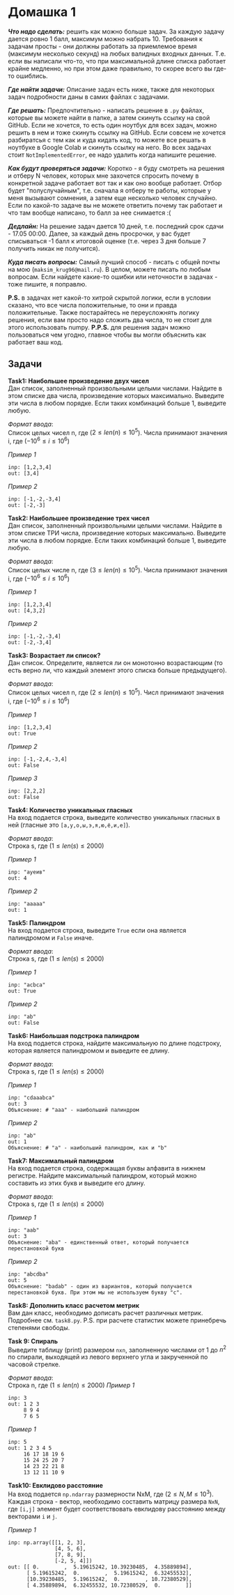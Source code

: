 # Домашка 1

***Что надо сделать:*** решить как можно больше задач. За каждую задачу дается ровно 1 балл, максимум можно набрать 10. Требования к задачам просты - они должны работать за приемлемое время (максимум несколько секунд) на любых валидных входных данных. Т.е. если вы написали что-то, что при максимальной длине списка работает крайне медленно, но при этом даже правильно, то скорее всего вы где-то ошиблись.

***Где найти задачи:*** Описание задач есть ниже, также для некоторых задач подробности даны в самих файлах с задачами.

***Где решать:*** Предпочтительно - написать решение в `.py` файлах, которые вы можете найти в папке, а затем скинуть ссылку на свой GitHub. Если не хочется, то есть один ноутбук для всех задач, можно решить в нем и тоже скинуть ссылку на GitHub. Если совсем не хочется разбиратсья с тем как и куда кидать код, то можете все решать в ноутбуке в Google Colab и скинуть ссылку на него. Во всех задачах стоит `NotImplementedError`, ее надо удалить когда напишите решение.

***Как будут проверяться задачи:*** Коротко - я буду смотреть на решения и отберу N человек, которых мне захочется спросить почему в конкретной задаче работает вот так и как оно вообще работает. Отбор будет "полуслучайным", т.е. сначала я отберу те работы, которые у меня вызывают сомнения, а затем еще несколько человек случайно. Если по какой-то задаче вы не можете ответить почему так работает и что там вообще написано, то балл за нее снимается :(

***Дедлайн:*** На решение задач дается 10 дней, т.е. последний срок сдачи - 17.05 00:00. Далее, за каждый день просрочки, у вас будет списываться -1 балл к итоговой оценке (т.е. через 3 дня больше 7 получить никак не получится).

***Куда писать вопросы:*** Самый лучший способ - писать с общей почты на мою (`maksim_krug96@mail.ru`). В целом, можете писать по любым вопросам. Если найдете какие-то ошибки или неточности в задачах - тоже пишите, я поправлю.


**P.S.**
в задачах нет какой-то хитрой скрытой логики, если в условии сказано, что все числа положительные, то они и правда положительные. Также постарайтесь не переусложнять логику решения, если вам просто надо сложить два числа, то не стоит для этого использовать numpy.
**P.P.S.** 
для решения задач можно пользоваться чем угодно, главное чтобы вы могли объяснить как работает ваш код.


## Задачи

**Task1: Наибольшее произведение двух чисел**<br/>
Дан список, заполненный произвольными целыми числами. Найдите в этом списке два числа, произведение которых максимально. Выведите эти числа в любом порядке. Если таких комбинаций больше 1, выведите любую.

*Формат ввода*:<br/>
Список целых чисел n, где ($2 \leq len(n) \leq 10^5$). Числа принимают значения i, где ($-10^6 \leq i \leq 10^6$)

*Пример 1*
```
inp: [1,2,3,4]
out: [3,4]
```
*Пример 2*
```
inp: [-1,-2,-3,4]
out: [-2,-3]
```


**Task2: Наибольшее произведение трех чисел**<br/>
Дан список, заполненный произвольными целыми числами. Найдите в этом списке ТРИ числа, произведение которых максимально. Выведите эти числа в любом порядке. Если таких комбинаций больше 1, выведите любую.

*Формат ввода*:<br/>
Список целых числе n, где ($3 \leq len(n) \leq 10^5$). Числа принимают значения i, где ($-10^6 \leq i \leq 10^6$)

*Пример 1*
```
inp: [1,2,3,4]
out: [4,3,2]
```
*Пример 2*
```
inp: [-1,-2,-3,4]
out: [-2,-3,4]
```


**Task3: Возрастает ли список?**<br/>
Дан список. Определите, является ли он монотонно возрастающим (то есть верно ли, что каждый элемент этого списка больше предыдущего).

*Формат ввода*:<br/>
Список целых чисел n, где ($2 \leq len(n) \leq 10^5$). Числ принимают значения i, где ($-10^6 \leq i \leq 10^6$)

*Пример 1*
```
inp: [1,2,3,4]
out: True
```
*Пример 2*
```
inp: [-1,-2,4,-3,4]
out: False
```
*Пример 3*
```
inp: [2,2,2]
out: False
```


**Task4: Количество уникальных гласных**<br/>
На вход подается строка, выведите количество уникальных гласных в ней (гласные это `[а,у,о,ы,э,я,ю,ё,и,е]`).

*Формат ввода*:<br/>
Строка s, где $(1 \leq len(s) \leq 2000)$

*Пример 1*
```
inp: "ауеив"
out: 4
```
*Пример 2*
```
inp: "ааааа"
out: 1
```


**Task5: Палиндром**<br/>
На вход подается строка, выведите `True` если она является палиндромом и `False` иначе.

*Формат ввода*:<br/>
Строка s, где $(1 \leq len(s) \leq 2000)$

*Пример 1*
```
inp: "acbca"
out: True
```
*Пример 2*
```
inp: "ab"
out: False
```


**Task6: Наибольшая подстрока палиндром**<br/>
На вход подается строка, найдите максимальную по длине подстроку, которая является палиндромом и выведите ее длину.

*Формат ввода*:<br/>
Строка s, где $(1 \leq len(s) \leq 2000)$

*Пример 1*
```
inp: "cdaaabca"
out: 3
Объяснение: # "aaa" - наибольший палиндром
```
*Пример 2*
```
inp: "ab"
out: 1
Объяснение: # "a" - наибольший палиндром, как и "b"
```


**Task7: Максимальный палиндром**<br/>
На вход подается строка, содержащая буквы алфавита в нижнем регистре. Найдите максимальный палиндром, который можно составить из этих букв и выведите его длину.

*Формат ввода*:<br/>
Строка s, где $(1 \leq len(s) \leq 2000)$

*Пример 1*
```
inp: "aab"
out: 3
Объяснение: "aba" - единственный ответ, который получается перестановкой букв
```
*Пример 2*
```
inp: "abcdba"
out: 5
Объяснение: "badab" - один из вариантов, который получается перестановкой букв. При этом мы не используем букву "c".
```


**Task8: Дополнить класс расчетом метрик**<br/>
Вам дан класс, необходимо дописать расчет различных метрик. Подробнее см. `task8.py`.
P.S. при расчете статистик можете принебречь степенями свободы.


**Task 9: Спираль**<br/>
Выведите таблицу (print) размером `nxn`, заполненную числами от 1 до $n^2$ по спирали, выходящей из левого верхнего угла и закрученной по часовой стрелке.

*Формат ввода*:<br/>
Строка n, где $(1 \leq len(n) \leq 2000)$
*Пример 1*
```
inp: 3
out: 1 2 3
     8 9 4     
     7 6 5 
```
*Пример 1*
```
inp: 5
out: 1 2 3 4 5
     16 17 18 19 6
     15 24 25 20 7
     14 23 22 21 8
     13 12 11 10 9
```


**Task10: Евклидово расстояние**<br/>
На вход подается `np.ndarray` размерности NxM, где $(2 \leq N, M \leq 10^3)$. Каждая строка - вектор, необходимо составить матрицу размера `NxN`, где `[i,j]` элемент будет соответствовать евклидову расстоянию между векторами `i` и `j`.

*Пример 1*
```
inp: np.array([[1, 2, 3],
               [4, 5, 6],
               [7, 8, 9],
               [-2, 5, 4]])
out: [[ 0.        ,  5.19615242, 10.39230485,  4.35889894],
      [ 5.19615242,  0.        ,  5.19615242,  6.32455532],
      [10.39230485,  5.19615242,  0.        , 10.72380529],
      [ 4.35889894,  6.32455532, 10.72380529,  0.        ]]
```
